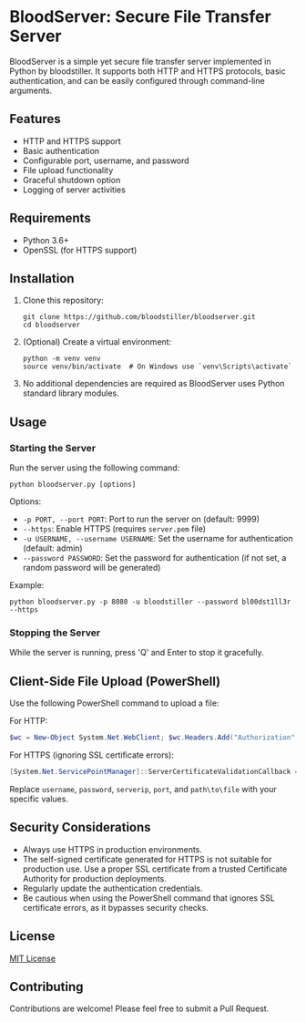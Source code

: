 # BloodServer: Secure File Transfer Server

BloodServer is a simple yet secure file transfer server implemented in Python by bloodstiller. It supports both HTTP and HTTPS protocols, basic authentication, and can be easily configured through command-line arguments.

## Features

- HTTP and HTTPS support
- Basic authentication
- Configurable port, username, and password
- File upload functionality
- Graceful shutdown option
- Logging of server activities

## Requirements

- Python 3.6+
- OpenSSL (for HTTPS support)

## Installation

1. Clone this repository:
   ```
   git clone https://github.com/bloodstiller/bloodserver.git
   cd bloodserver
   ```

2. (Optional) Create a virtual environment:
   ```
   python -m venv venv
   source venv/bin/activate  # On Windows use `venv\Scripts\activate`
   ```

3. No additional dependencies are required as BloodServer uses Python standard library modules.

## Usage

### Starting the Server

Run the server using the following command:

```
python bloodserver.py [options]
```

Options:
- `-p PORT, --port PORT`: Port to run the server on (default: 9999)
- `--https`: Enable HTTPS (requires `server.pem` file)
- `-u USERNAME, --username USERNAME`: Set the username for authentication (default: admin)
- `--password PASSWORD`: Set the password for authentication (if not set, a random password will be generated)

Example:
```
python bloodserver.py -p 8080 -u bloodstiller --password bl00dst1ll3r --https
```

### Stopping the Server

While the server is running, press 'Q' and Enter to stop it gracefully.

## Client-Side File Upload (PowerShell)

Use the following PowerShell command to upload a file:

For HTTP:
```powershell
$wc = New-Object System.Net.WebClient; $wc.Headers.Add("Authorization", "Basic " + [Convert]::ToBase64String([Text.Encoding]::ASCII.GetBytes("username:password"))); try { $response = $wc.UploadData("http://serverip:port", [System.IO.File]::ReadAllBytes("path\to\file")); Write-Host "Server response: $([System.Text.Encoding]::UTF8.GetString($response))"; Write-Host "File sent successfully!" } catch { Write-Host "An error occurred: $_" }
```

For HTTPS (ignoring SSL certificate errors):
```powershell
[System.Net.ServicePointManager]::ServerCertificateValidationCallback = {$true}; $wc = New-Object System.Net.WebClient; $wc.Headers.Add("Authorization", "Basic " + [Convert]::ToBase64String([Text.Encoding]::ASCII.GetBytes("username:password"))); try { $response = $wc.UploadData("https://serverip:port", [System.IO.File]::ReadAllBytes("path\to\file")); Write-Host "Server response: $([System.Text.Encoding]::UTF8.GetString($response))"; Write-Host "File sent successfully!" } catch { Write-Host "An error occurred: $_" }
```

Replace `username`, `password`, `serverip`, `port`, and `path\to\file` with your specific values.

## Security Considerations

- Always use HTTPS in production environments.
- The self-signed certificate generated for HTTPS is not suitable for production use. Use a proper SSL certificate from a trusted Certificate Authority for production deployments.
- Regularly update the authentication credentials.
- Be cautious when using the PowerShell command that ignores SSL certificate errors, as it bypasses security checks.

## License

[MIT License](LICENSE)

## Contributing

Contributions are welcome! Please feel free to submit a Pull Request.
